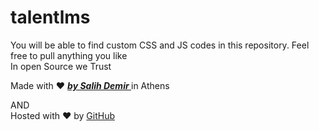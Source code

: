 # talentlms
You will be able to find custom CSS and JS codes in this repository.
Feel free to pull anything you like
<br>
In open Source we Trust
<footer>
<p class="love">Made with ❤ <a href="https://github.com/salihhdemirr"><strong><i> by Salih Demir </i></strong></a> in Athens</p>
<span>AND</span>
<br>
<div class="gist-meta">Hosted with ❤ by <a href="https://github.com">GitHub</a> </div>
</footer>

